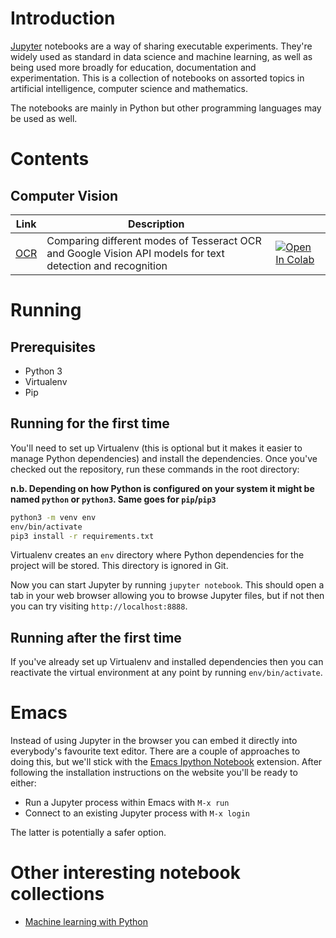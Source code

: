 # Introduction

[Jupyter](https://jupyter.org) notebooks are a way of sharing executable experiments. They're widely used as standard in data science and machine learning, as well as being used more broadly for education, documentation and experimentation. This is a collection of notebooks on assorted topics in artificial intelligence, computer science and mathematics.

The notebooks are mainly in Python but other programming languages may be used as well.

# Contents

## Computer Vision

| Link                    | Description                                                                                                |   |
|-------------------------|------------------------------------------------------------------------------------------------------------|---|
| [OCR](vision/ocr.ipynb)   | Comparing different modes of Tesseract OCR and Google Vision API models for text detection and recognition | [![Open In Colab](https://colab.research.google.com/assets/colab-badge.svg)](https://colab.research.google.com/github/fuzzylabs/jupyter-delicacies/blob/master/vision/ocr.ipynb) |

# Running

## Prerequisites

* Python 3
* Virtualenv
* Pip

## Running for the first time

You'll need to set up Virtualenv (this is optional but it makes it easier to manage Python dependencies) and install the dependencies. Once you've checked out the repository, run these commands in the root directory:

**n.b. Depending on how Python is configured on your system it might be named `python` or `python3`. Same goes for `pip`/`pip3`** 

```sh
python3 -m venv env
env/bin/activate
pip3 install -r requirements.txt
```

Virtualenv creates an `env` directory where Python dependencies for the project will be stored. This directory is ignored in Git.

Now you can start Jupyter by running `jupyter notebook`. This should open a tab in your web browser allowing you to browse Jupyter files, but if not then you can try visiting `http://localhost:8888`.

## Running after the first time

If you've already set up Virtualenv and installed dependencies then you can reactivate the virtual environment at any point by running `env/bin/activate`.

# Emacs

Instead of using Jupyter in the browser you can embed it directly into everybody's favourite text editor. There are a couple of approaches to doing this, but we'll stick with the [Emacs Ipython Notebook](http://millejoh.github.io/emacs-ipython-notebook) extension. After following the installation instructions on the website you'll be ready to either:

* Run a Jupyter process within Emacs with `M-x run`
* Connect to an existing Jupyter process with `M-x login`

The latter is potentially a safer option.

# Other interesting notebook collections

* [Machine learning with Python](https://github.com/tirthajyoti/Machine-Learning-with-Python)
